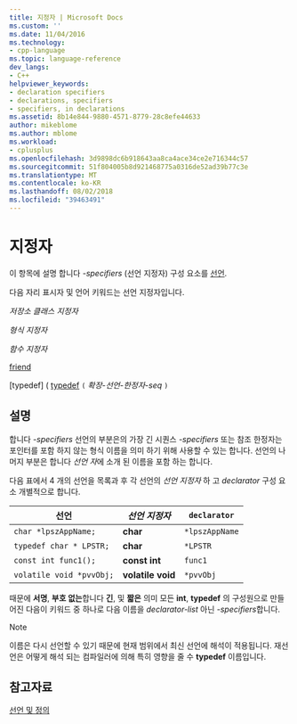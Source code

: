 ```yaml
---
title: 지정자 | Microsoft Docs
ms.custom: ''
ms.date: 11/04/2016
ms.technology:
- cpp-language
ms.topic: language-reference
dev_langs:
- C++
helpviewer_keywords:
- declaration specifiers
- declarations, specifiers
- specifiers, in declarations
ms.assetid: 8b14e844-9880-4571-8779-28c8efe44633
author: mikeblome
ms.author: mblome
ms.workload:
- cplusplus
ms.openlocfilehash: 3d9898dc6b918643aa8ca4ace34ce2e716344c57
ms.sourcegitcommit: 51f804005b8d921468775a0316de52ad39b77c3e
ms.translationtype: MT
ms.contentlocale: ko-KR
ms.lasthandoff: 08/02/2018
ms.locfileid: "39463491"
---
```

# <a name="specifiers"></a>지정자
이 항목에 설명 합니다 *-specifiers* (선언 지정자) 구성 요소를 [선언](declarations-and-definitions-cpp.md).  
  
 다음 자리 표시자 및 언어 키워드는 선언 지정자입니다.  
  
 *저장소 클래스 지정자*  
  
 *형식 지정자*  
  
 *함수 지정자*  
  
 [friend](../cpp/friend-cpp.md)  
  
 [typedef] ( [typedef](http://msdn.microsod) `(` *확장-선언-한정자-seq* `)`  
  
## <a name="remarks"></a>설명  
 합니다 *-specifiers* 선언의 부분은의 가장 긴 시퀀스 *-specifiers* 또는 참조 한정자는 포인터를 포함 하지 않는 형식 이름을 의미 하기 위해 사용할 수 있는 합니다. 선언의 나머지 부분은 합니다 *선언 자*에 소개 된 이름을 포함 하는 합니다.  
  
 다음 표에서 4 개의 선언을 목록과 후 각 선언의 *선언 지정자* 하 고 *declarator* 구성 요소 개별적으로 합니다.  
  
|선언|*선언 지정자*|`declarator`|  
|-----------------|------------------------|------------------|  
|`char *lpszAppName;`|**char**|`*lpszAppName`|  
|`typedef char * LPSTR;`|**char**|`*LPSTR`|  
|`const int func1();`|**const int**|`func1`|  
|`volatile void *pvvObj;`|**volatile void**|`*pvvObj`|  
  
 때문에 **서명**, **부호 없는**합니다 **긴**, 및 **짧은** 의미 모든 **int**,  **typedef** 의 구성원으로 만들어진 다음이 키워드 중 하나로 다음 이름을 *declarator-list* 아닌 *-specifiers*합니다.  
  
> [!NOTE]
>  이름은 다시 선언할 수 있기 때문에 현재 범위에서 최신 선언에 해석이 적용됩니다. 재선언은 어떻게 해석 되는 컴파일러에 의해 특히 영향을 줄 수 **typedef** 이름입니다.  
  
## <a name="see-also"></a>참고자료  
 [선언 및 정의](declarations-and-definitions-cpp.md)